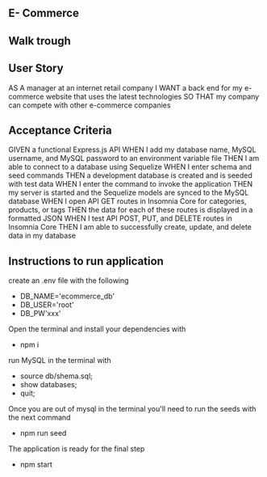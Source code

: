 ## E- Commerce

## Walk trough


## User Story

AS A manager at an internet retail company
I WANT a back end for my e-commerce website that uses the latest technologies
SO THAT my company can compete with other e-commerce companies

## Acceptance Criteria

GIVEN a functional Express.js API
WHEN I add my database name, MySQL username, and MySQL password to an environment variable file
THEN I am able to connect to a database using Sequelize
WHEN I enter schema and seed commands
THEN a development database is created and is seeded with test data
WHEN I enter the command to invoke the application
THEN my server is started and the Sequelize models are synced to the MySQL database
WHEN I open API GET routes in Insomnia Core for categories, products, or tags
THEN the data for each of these routes is displayed in a formatted JSON
WHEN I test API POST, PUT, and DELETE routes in Insomnia Core
THEN I am able to successfully create, update, and delete data in my database

## Instructions to run application

create an .env file with the following

- DB_NAME='ecommerce_db'
- DB_USER='root'
- DB_PW'xxx'

Open the terminal and install your dependencies with 

- npm i

run MySQL in the terminal with

- source db/shema.sql;
- show databases;
- quit;

Once you are out of mysql in the terminal you'll need to run the seeds with the next command

- npm run seed

The application is ready for the final step

- npm start